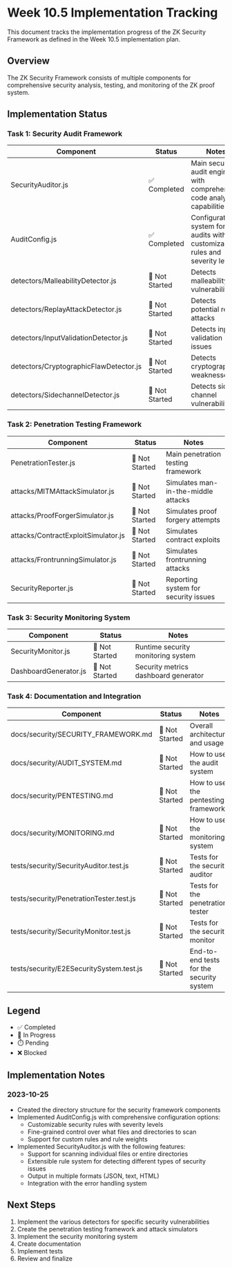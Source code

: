 # Week 10.5 Implementation Tracking

This document tracks the implementation progress of the ZK Security Framework as defined in the Week 10.5 implementation plan.

## Overview

The ZK Security Framework consists of multiple components for comprehensive security analysis, testing, and monitoring of the ZK proof system.

## Implementation Status

### Task 1: Security Audit Framework

| Component | Status | Notes |
|-----------|--------|-------|
| SecurityAuditor.js | ✅ Completed | Main security audit engine with comprehensive code analysis capabilities |
| AuditConfig.js | ✅ Completed | Configuration system for audits with customizable rules and severity levels |
| detectors/MalleabilityDetector.js | 🔄 Not Started | Detects malleability vulnerabilities |
| detectors/ReplayAttackDetector.js | 🔄 Not Started | Detects potential replay attacks |
| detectors/InputValidationDetector.js | 🔄 Not Started | Detects input validation issues |
| detectors/CryptographicFlawDetector.js | 🔄 Not Started | Detects cryptographic weaknesses |
| detectors/SidechannelDetector.js | 🔄 Not Started | Detects side-channel vulnerabilities |

### Task 2: Penetration Testing Framework

| Component | Status | Notes |
|-----------|--------|-------|
| PenetrationTester.js | 🔄 Not Started | Main penetration testing framework |
| attacks/MITMAttackSimulator.js | 🔄 Not Started | Simulates man-in-the-middle attacks |
| attacks/ProofForgerSimulator.js | 🔄 Not Started | Simulates proof forgery attempts |
| attacks/ContractExploitSimulator.js | 🔄 Not Started | Simulates contract exploits |
| attacks/FrontrunningSimulator.js | 🔄 Not Started | Simulates frontrunning attacks |
| SecurityReporter.js | 🔄 Not Started | Reporting system for security issues |

### Task 3: Security Monitoring System

| Component | Status | Notes |
|-----------|--------|-------|
| SecurityMonitor.js | 🔄 Not Started | Runtime security monitoring system |
| DashboardGenerator.js | 🔄 Not Started | Security metrics dashboard generator |

### Task 4: Documentation and Integration

| Component | Status | Notes |
|-----------|--------|-------|
| docs/security/SECURITY_FRAMEWORK.md | 🔄 Not Started | Overall architecture and usage |
| docs/security/AUDIT_SYSTEM.md | 🔄 Not Started | How to use the audit system |
| docs/security/PENTESTING.md | 🔄 Not Started | How to use the pentesting framework |
| docs/security/MONITORING.md | 🔄 Not Started | How to use the monitoring system |
| tests/security/SecurityAuditor.test.js | 🔄 Not Started | Tests for the security auditor |
| tests/security/PenetrationTester.test.js | 🔄 Not Started | Tests for the penetration tester |
| tests/security/SecurityMonitor.test.js | 🔄 Not Started | Tests for the security monitor |
| tests/security/E2ESecuritySystem.test.js | 🔄 Not Started | End-to-end tests for the security system |

## Legend

- ✅ Completed
- 🔄 In Progress
- ⏱️ Pending
- ❌ Blocked

## Implementation Notes

### 2023-10-25

- Created the directory structure for the security framework components
- Implemented AuditConfig.js with comprehensive configuration options:
  - Customizable security rules with severity levels
  - Fine-grained control over what files and directories to scan
  - Support for custom rules and rule weights
- Implemented SecurityAuditor.js with the following features:
  - Support for scanning individual files or entire directories
  - Extensible rule system for detecting different types of security issues
  - Output in multiple formats (JSON, text, HTML)
  - Integration with the error handling system

## Next Steps

1. Implement the various detectors for specific security vulnerabilities
2. Create the penetration testing framework and attack simulators
3. Implement the security monitoring system
4. Create documentation
5. Implement tests
6. Review and finalize 